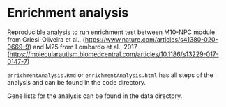 # Enrichment analysis

Reproducible analysis to run enrichment test between M10-NPC module from Griesi-Oliveira et al., (https://www.nature.com/articles/s41380-020-0669-9) and M25 from Lombardo et al., 2017 (https://molecularautism.biomedcentral.com/articles/10.1186/s13229-017-0147-7)

```enrichmentAnalysis.Rmd``` or ```enrichmentAnalysis.html``` has all steps of the analysis and can be found in the code directory.

Gene lists for the analysis can be found in the data directory.
